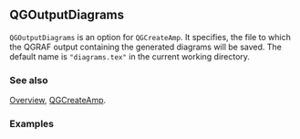 ## QGOutputDiagrams

`QGOutputDiagrams` is an option for `QGCreateAmp`. It specifies, the file to which the QGRAF output containing the generated diagrams will be saved. The default name is `"diagrams.tex"` in the current working directory.

### See also

[Overview](Extra/FeynHelpers.md), [QGCreateAmp](QGCreateAmp.md).

### Examples